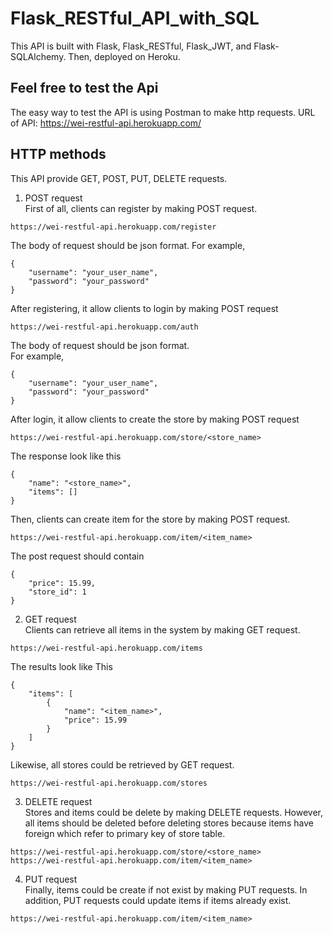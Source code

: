 # Flask_RESTful_API_with_SQL

This API is built with Flask, Flask_RESTful, Flask_JWT, and Flask-SQLAlchemy.
Then, deployed on Heroku.

## Feel free to test the Api
The easy way to test the API is using Postman to make http requests.
URL of API: https://wei-restful-api.herokuapp.com/

## HTTP methods
This API provide GET, POST, PUT, DELETE requests.  


1. POST request  
First of all, clients can register by making POST request.
```
https://wei-restful-api.herokuapp.com/register
```
The body of request should be json format.
For example,
```
{
	"username": "your_user_name",
	"password": "your_password"
}
```

After registering, it allow clients to login by making POST request
```
https://wei-restful-api.herokuapp.com/auth
```
The body of request should be json format.  
For example,
```
{
	"username": "your_user_name",
	"password": "your_password"
}
```

After login, it allow clients to create the store by making POST request
```
https://wei-restful-api.herokuapp.com/store/<store_name>
```
The response look like this
```
{
    "name": "<store_name>",
    "items": []
}
```

Then, clients can create item for the store by making POST request.
```
https://wei-restful-api.herokuapp.com/item/<item_name>
```
The post request should contain
```
{
	"price": 15.99,
	"store_id": 1
}
```

2. GET request  
Clients can retrieve all items in the system by making GET request.
```
https://wei-restful-api.herokuapp.com/items
```
The results look like This
```
{
    "items": [
        {
            "name": "<item_name>",
            "price": 15.99
        }
    ]
}
```

Likewise, all stores could be retrieved by GET request.
```
https://wei-restful-api.herokuapp.com/stores
```

3. DELETE request  
Stores and items could be delete by making DELETE requests.
However, all items should be deleted before deleting stores because items have foreign which refer to primary key of store table.
```
https://wei-restful-api.herokuapp.com/store/<store_name>
https://wei-restful-api.herokuapp.com/item/<item_name>
```

4. PUT request  
Finally, items could be create if not exist by making PUT requests.
In addition, PUT requests could update items if items already exist.
```
https://wei-restful-api.herokuapp.com/item/<item_name>
```

